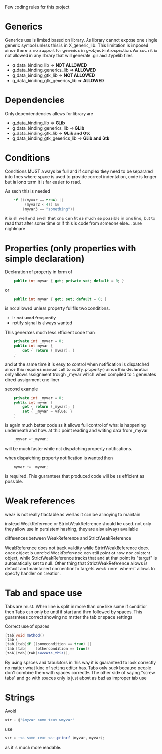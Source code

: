 Few coding rules for this project

# Generics

Generics use is limited based on library. As library cannot expose one single
generic symbol unless this is in X_generic_lib. This limitation is imposed since
there is no support for generics in g-object-introspection. As such it is not
allowed in any library that will generate .gir and .typelib files
- g_data_binding_lib => **NOT ALLOWED**
- g_data_binding_generics_lib => **ALLOWED**
- g_data_binding_gtk_lib => **NOT ALLOWED**
- g_data_binding_gtk_generics_lib => **ALLOWED**




# Dependencies

Only dependendencies allows for library are
- g_data_binding_lib => **GLib**
- g_data_binding_generics_lib => **GLib**
- g_data_binding_gtk_lib => **GLib and Gtk**
- g_data_binding_gtk_generics_lib => **GLib and Gtk**




# Conditions

Conditions MUST always be full and if complex they need to be separated 
into lines where space is used to provide correct indentation, code is longer
but in long term it is far easier to read.

As such this is needed
```csharp
	if (((myvar == true) ||
	     (myvar2 < 4)) &&
	    (myvar3 == "something"))
```

it is all well and swell that one can fit as much as possible in one 
line, but to read that after some time or if this is code from someone
else... pure nightmare




# Properties (only properties with simple declaration)

Declaration of property in form of 
```csharp
    public int myvar { get; private set; default = 0; }
```
or
```csharp
    public int myvar { get; set; default = 0; }
```
is not allowed unless property fullfils two conditions. 
- is not used frequently
- notify signal is always wanted

This generates much less efficient code than
```csharp
    private int _myvar = 0;
    public int myvar {
        get { return (_myvar); }
    }
```
and at the same time it is easy to control when notification is 
dispatched since this requires manual call to notify_property()
since this declaration only allows assignment trough _myvar which
when compiled to c generates direct assignment one liner

second example
```csharp
	private int _myvar = 0;
	public int myvar {
		get { return (_myvar); }
		set { _myvar = value; }
	}
```
is again much better code as it allows full control of what is 
happening underneath and how. at this point reading and writing
data from _myvar 
```csharp
	_myvar =+_myvar;
```
will be much faster while not dispatching property notifications.

when dispatching property notification is wanted then
```csharp
	myvar += _myvar;
```
is required. This guarantees that produced code will be as 
efficient as possible.




# Weak references

weak is not really tractable as well as it can be annoying to
maintain

instead WeakReference<T> or StrictWeakReference<T> should be
used. not only they allow use in persistent hashing, they are
also always available

differences between WeakReference<T> and StrictWeakReference<T>

WeakReference does not track validity while StrictWeakReference
does. once object is unrefed WeakReference can still point at
now non existent object, while StrictWeakReference tracks that
and at that point its "target" is automatically set to null.
Other thing that StrictWeakReference allows is default and 
maintained connection to targets weak_unref where it allows to
specify handler on creation.




# Tab and space use

Tabs are must. When line is split in more than one like some if
condition then Tabs can only be until if start and then followed
by spaces. This guarantees correct showing no matter the tab or
space settings

Correct use of spaces
```csharp
[tab]void method()
[tab]{
[tab][tab]if ((somecondition == true) ||
[tab][tab]    (othercondition == true))
[tab][tab][tab]execute_this();
```

By using spaces and tabulators in this way it is guaranteed to look
correctly no matter what kind of setting editor has. Tabs only suck
because people don't combine them with spaces correctly. The other
side of saying "screw tabs" and go with spaces only is just about
as bad as improper tab use.


# Strings

Avoid
```csharp
str = @"$myvar some text $myvar"
```
use
```csharp
str = "%s some text %s".printf (myvar, myvar);
```

as it is much more readable.
